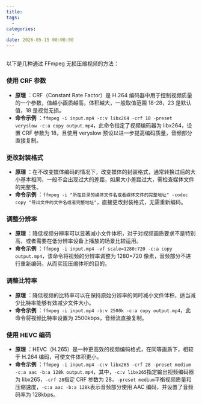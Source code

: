 ```yaml
---
title: 
tags:
  - 
categories:
  - 
date: 2026-05-15 00:00:00
---
```


> 

<!-- more -->

## 

以下是几种通过 FFmpeg 无损压缩视频的方法：

### 使用 CRF 参数

  * **原理** ：CRF（Constant Rate Factor）是 H.264 编码器中用于控制视频质量的一个参数，值越小画质越高，体积越大，一般取值范围 18-28，23 是默认值，18 是视觉无损。
  * **命令示例** ：`ffmpeg -i input.mp4 -c:v libx264 -crf 18 -preset veryslow -c:a copy output.mp4`，此命令指定了视频编码器为 libx264，设置 CRF 参数为 18，且使用 veryslow 预设以进一步提高编码质量，音频部分直接复制。

### 更改封装格式

  * **原理** ：在不改变媒体编码的情况下，改变媒体的封装格式，通常转换过后的大小基本相同，一般不会出现过大的差距，如果大小差距过大，需检查媒体文件的完整性。
  * **命令示例** ：`ffmpeg -i "所在目录的媒体文件名或者媒体文件的完整地址" -codec copy "导出文件的文件名或者完整地址"`，直接更改封装格式，无需重新编码。

### 调整分辨率

  * **原理** ：降低视频分辨率可以显著减小文件体积，对于对视频画质要求不是特别高，或者需要在低分辨率设备上播放的场景比较适用。
  * **命令示例** ：`ffmpeg -i input.mp4 -vf scale=1280:720 -c:a copy output.mp4`，该命令将视频的分辨率调整为 1280×720 像素，音频部分不进行重新编码，从而实现压缩体积的目的。

### 调整比特率

  * **原理** ：降低视频的比特率可以在保持原始分辨率的同时减小文件体积，适当减少比特率能够有效减少文件大小。
  * **命令示例** ：`ffmpeg -i input.mp4 -b:v 2500k -c:a copy output.mp4`，此命令将视频比特率设置为 2500kbps，音频流直接复制。

### 使用 HEVC 编码

  * **原理** ：HEVC（H.265）是一种更高效的视频编码格式，在同等画质下，相较于 H.264 编码，可使文件体积更小。
  * **命令示例** ：`ffmpeg -i input.mp4 -c:v libx265 -crf 28 -preset medium -c:a aac -b:a 128k output.mp4`，其中，`-c:v libx265`指定输出视频编码器为 libx265，`-crf 28`指定 CRF 参数为 28，`-preset medium`平衡视频质量和压缩速度，`-c:a aac -b:a 128k`表示音频部分使用 AAC 编码，并设置了音频码率为 128kbps。
